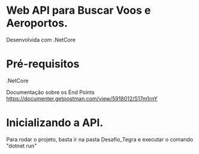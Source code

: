 # Web API para Buscar Voos e Aeroportos.
Desenvolvida com .NetCore

# Pré-requisitos 
 .NetCore

Documentação sobre os End Points 
https://documenter.getpostman.com/view/5918012/S17m1rnY

# Inicializando a API.
Para rodar o projeto, basta ir na pasta Desafio_Tegra e executar o comando "dotnet run"

